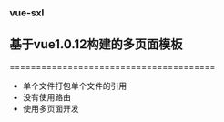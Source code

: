 ### vue-sxl
## 基于vue1.0.12构建的多页面模板
=======================================
 * 单个文件打包单个文件的引用
 * 没有使用路由
 * 使用多页面开发